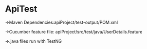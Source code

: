 # ApiTest
->Maven Dependencies:apiProject/test-output/POM.xml

->Cucumber feature file: apiProject/src/test/java/UserDetails.feature

->.java files run with TestNG
